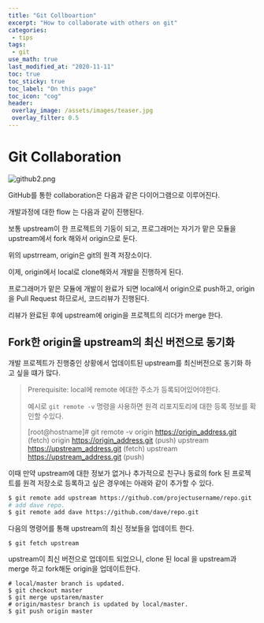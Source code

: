 ```yaml
---
title: "Git Collboartion"
excerpt: "How to collaborate with others on git"
categories:
 - tips
tags:
 - git
use_math: true
last_modified_at: "2020-11-11"
toc: true
toc_sticky: true
toc_label: "On this page"
toc_icon: "cog"
header:
 overlay_image: /assets/images/teaser.jpg
 overlay_filter: 0.5
---
```


# Git Collaboration

![github2.png](https://image.toast.com/aaaadh/real/2017/techblog/github2.png)

GitHub를 통한  collaboration은 다음과 같은 다이어그램으로 이루어진다. 

개발과정에 대한 flow 는 다음과 같이 진행된다.

보통  upstream이 한 프로젝트의 기둥이 되고, 프로그래머는 자기가 맡은 모듈을 upstream에서 fork 해와서 origin으로 둔다.

위의 upstrream, origin은 git의 원격 저장소이다. 

이제, origin에서 local로 clone해와서 개발을 진행하게 된다. 

프로그래머가 맡은 모듈에 개발이 완료가 되면 local에서 origin으로 push하고, origin 을 Pull Request 하므로서, 코드리뷰가 진행된다.

리뷰가 완료된 후에 upstream에 origin을 프로젝트의 리더가 merge 한다. 



## Fork한 origin을 upstream의 최신 버전으로 동기화

개발 프로젝트가 진행중인 상황에서  업데이트된 upstream를 최신버전으로 동기화 하고 싶을 떄가 많다. 

> Prerequisite: local에 remote 에대한 주소가 등록되어있어야한다. 
>
> 예시로 `git remote -v` 명령을 사용하면 원격 리포지토리에 대한 등록 정보를 확인할 수있다.
>
> [root@hostname]# git remote -v
> origin  https://origin_address.git (fetch)
> origin  https://origin_address.git (push)
> upstream        https://upstream_address.git (fetch)
> upstream        https://upstream_address.git (push)

이때 만약 upstream에 대한 정보가 없거나 추가적으로 친구나 동료의 fork 된 프로젝트를 원격 저장소로 등록하고 싶은 경우에는 아래와 같이 추가할 수 있다.

```bash
$ git remote add upstream https://github.com/projectusername/repo.git
# add dave repo.
$ git remote add dave https://github.com/dave/repo.git
```



다음의 명령어를 통해 upstream의 최신 정보들을 업데이트 한다. 

```shell
$ git fetch upstream
```

upstream이 최신 버전으로 업데이트 되었으니, clone 된 local 을 upstream과 merge 하고 fork해둔 origin을 업데이트한다.

```shell
# local/master branch is updated.
$ git checkout master    
$ git merge upstarem/master
# origin/mastesr branch is updated by local/master.
$ git push origin master
```





